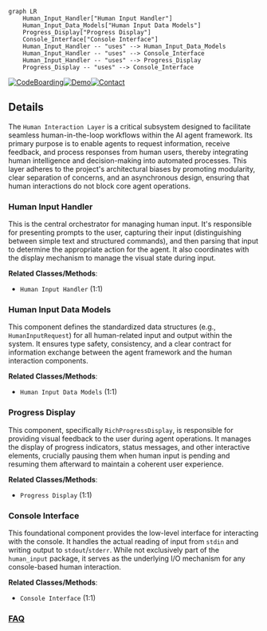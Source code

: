 ```mermaid
graph LR
    Human_Input_Handler["Human Input Handler"]
    Human_Input_Data_Models["Human Input Data Models"]
    Progress_Display["Progress Display"]
    Console_Interface["Console Interface"]
    Human_Input_Handler -- "uses" --> Human_Input_Data_Models
    Human_Input_Handler -- "uses" --> Console_Interface
    Human_Input_Handler -- "uses" --> Progress_Display
    Progress_Display -- "uses" --> Console_Interface
```

[![CodeBoarding](https://img.shields.io/badge/Generated%20by-CodeBoarding-9cf?style=flat-square)](https://github.com/CodeBoarding/GeneratedOnBoardings)[![Demo](https://img.shields.io/badge/Try%20our-Demo-blue?style=flat-square)](https://www.codeboarding.org/demo)[![Contact](https://img.shields.io/badge/Contact%20us%20-%20contact@codeboarding.org-lightgrey?style=flat-square)](mailto:contact@codeboarding.org)

## Details

The `Human Interaction Layer` is a critical subsystem designed to facilitate seamless human-in-the-loop workflows within the AI agent framework. Its primary purpose is to enable agents to request information, receive feedback, and process responses from human users, thereby integrating human intelligence and decision-making into automated processes. This layer adheres to the project's architectural biases by promoting modularity, clear separation of concerns, and an asynchronous design, ensuring that human interactions do not block core agent operations.

### Human Input Handler
This is the central orchestrator for managing human input. It's responsible for presenting prompts to the user, capturing their input (distinguishing between simple text and structured commands), and then parsing that input to determine the appropriate action for the agent. It also coordinates with the display mechanism to manage the visual state during input.


**Related Classes/Methods**:

- `Human Input Handler` (1:1)


### Human Input Data Models
This component defines the standardized data structures (e.g., `HumanInputRequest`) for all human-related input and output within the system. It ensures type safety, consistency, and a clear contract for information exchange between the agent framework and the human interaction components.


**Related Classes/Methods**:

- `Human Input Data Models` (1:1)


### Progress Display
This component, specifically `RichProgressDisplay`, is responsible for providing visual feedback to the user during agent operations. It manages the display of progress indicators, status messages, and other interactive elements, crucially pausing them when human input is pending and resuming them afterward to maintain a coherent user experience.


**Related Classes/Methods**:

- `Progress Display` (1:1)


### Console Interface
This foundational component provides the low-level interface for interacting with the console. It handles the actual reading of input from `stdin` and writing output to `stdout`/`stderr`. While not exclusively part of the `human_input` package, it serves as the underlying I/O mechanism for any console-based human interaction.


**Related Classes/Methods**:

- `Console Interface` (1:1)




### [FAQ](https://github.com/CodeBoarding/GeneratedOnBoardings/tree/main?tab=readme-ov-file#faq)